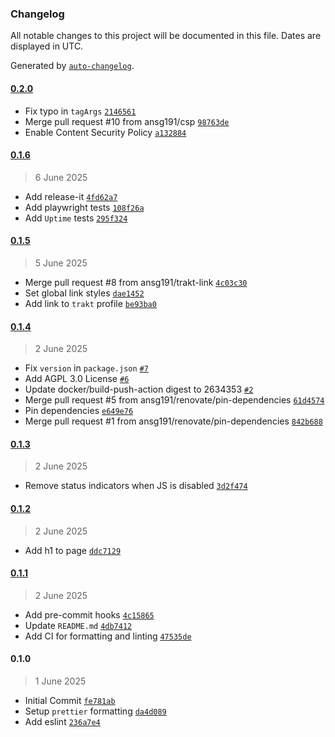 ### Changelog

All notable changes to this project will be documented in this file. Dates are displayed in UTC.

Generated by [`auto-changelog`](https://github.com/CookPete/auto-changelog).

#### [0.2.0](https://github.com/ansg191/anshulg-com/compare/0.1.6...0.2.0)

- Fix typo in `tagArgs` [`2146561`](https://github.com/ansg191/anshulg-com/commit/2146561ed3cfc067403f222e7afaaaf0e8a6dc92)
- Merge pull request #10 from ansg191/csp [`98763de`](https://github.com/ansg191/anshulg-com/commit/98763defaddb9c1dc3077e96debe21f35234c51b)
- Enable Content Security Policy [`a132884`](https://github.com/ansg191/anshulg-com/commit/a132884d6a950618f80b2572464c20351803b57c)

#### [0.1.6](https://github.com/ansg191/anshulg-com/compare/0.1.5...0.1.6)

> 6 June 2025

- Add release-it [`4fd62a7`](https://github.com/ansg191/anshulg-com/commit/4fd62a7e2881f0d85bcd15998799f685acc0dd42)
- Add playwright tests [`108f26a`](https://github.com/ansg191/anshulg-com/commit/108f26a3874e5f8649bf4d128aa07c9b35aa6a10)
- Add `Uptime` tests [`295f324`](https://github.com/ansg191/anshulg-com/commit/295f3247bc96f0a4654afe8f96a9565595f5653d)

#### [0.1.5](https://github.com/ansg191/anshulg-com/compare/0.1.4...0.1.5)

> 5 June 2025

- Merge pull request #8 from ansg191/trakt-link [`4c03c30`](https://github.com/ansg191/anshulg-com/commit/4c03c301955ba94625f0be0a56bc398ded4a42e2)
- Set global link styles [`dae1452`](https://github.com/ansg191/anshulg-com/commit/dae1452c754601ebf70135779b6482316fc11147)
- Add link to `trakt` profile [`be93ba0`](https://github.com/ansg191/anshulg-com/commit/be93ba071dc6eba7647a5aa97af341fbba30a7e3)

#### [0.1.4](https://github.com/ansg191/anshulg-com/compare/0.1.3...0.1.4)

> 2 June 2025

- Fix `version` in `package.json` [`#7`](https://github.com/ansg191/anshulg-com/pull/7)
- Add AGPL 3.0 License [`#6`](https://github.com/ansg191/anshulg-com/pull/6)
- Update docker/build-push-action digest to 2634353 [`#2`](https://github.com/ansg191/anshulg-com/pull/2)
- Merge pull request #5 from ansg191/renovate/pin-dependencies [`61d4574`](https://github.com/ansg191/anshulg-com/commit/61d4574f96ffea2156d97aa03d9f0b2601450d9a)
- Pin dependencies [`e649e76`](https://github.com/ansg191/anshulg-com/commit/e649e76da59e4697fbb5bf99794f1413b8c248ed)
- Merge pull request #1 from ansg191/renovate/pin-dependencies [`842b688`](https://github.com/ansg191/anshulg-com/commit/842b688de78ee2f3b959556d3e55b2b6b0590fa1)

#### [0.1.3](https://github.com/ansg191/anshulg-com/compare/0.1.2...0.1.3)

> 2 June 2025

- Remove status indicators when JS is disabled [`3d2f474`](https://github.com/ansg191/anshulg-com/commit/3d2f4746383318f1be68b40ff5a161bd3e3badb9)

#### [0.1.2](https://github.com/ansg191/anshulg-com/compare/0.1.1...0.1.2)

> 2 June 2025

- Add h1 to page [`ddc7129`](https://github.com/ansg191/anshulg-com/commit/ddc71297b53f2470a474dff5efe61fa1ed685184)

#### [0.1.1](https://github.com/ansg191/anshulg-com/compare/0.1.0...0.1.1)

> 2 June 2025

- Add pre-commit hooks [`4c15865`](https://github.com/ansg191/anshulg-com/commit/4c158658aec1a600e6db77d3d37f75537b0fc1db)
- Update `README.md` [`4db7412`](https://github.com/ansg191/anshulg-com/commit/4db74129921aeae1731c6bae2267bd1fb9c824b6)
- Add CI for formatting and linting [`47535de`](https://github.com/ansg191/anshulg-com/commit/47535dea5ae5efaaa1273a1b7a14440f61b65a11)

#### 0.1.0

> 1 June 2025

- Initial Commit [`fe781ab`](https://github.com/ansg191/anshulg-com/commit/fe781ab7d965d07afa60d3e3dd63b9ca5c8b76e9)
- Setup `prettier` formatting [`da4d089`](https://github.com/ansg191/anshulg-com/commit/da4d0895c0732ce5c19328968fa95929d5b5cf76)
- Add eslint [`236a7e4`](https://github.com/ansg191/anshulg-com/commit/236a7e43adbf4781e5f143ce843e5c34c15b4f2c)
